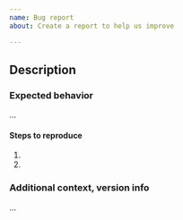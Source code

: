 ```yaml
---
name: Bug report
about: Create a report to help us improve

---
```


## Description
<!-- Provide a quick overview of the issue being raised. -->

### Expected behavior
<!-- Describe the expected behavior for the program. -->
...

#### Steps to reproduce
<!-- List clear steps to reproduce the bug. -->
1.
1.

### Additional context, version info
<!-- Append a demo/screenshot/animated gif of the problem -->
<!-- Package.json version, tag, or git commit information. -->
...
